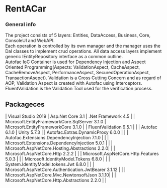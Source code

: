 # RentACar

### General info
The project consists of 5 layers: Entities, DataAccess, Business, Core, ConsoleUI and WebAPI.  
Each operation is controlled by its own manager and the manager uses the Dal classes to implement crud operations. All data access layers implement generic IEntityRepository interface as a common outline.  
Autofac IoC Container is used for Dependency Injection and Aspect Oriented Programming(Aspects: ValidationAspect, CacheAspect, CacheRemoveAspect, PerformanceAspect, SecuredOperationAspect, TransactionAsepct). Validation is a Cross Cutting Concern and as regard of AOP, Validation Aspect is created with Autofac using Interceptors. 
FluentValidation is the Validation Tool used for the verification process.  

## Packageces

| Visual Studio 2019
| Asp.Net Core 3.1 | .Net Framework 4.5 |
| Microsoft.EntityFrameworkCore.SqlServer 3.1.0 | Microsoft.EntityFrameworkCore 3.1.0 |
| FluentValidation 9.5.1 | |
| Autofac 6.1.0 | Unity 5.7.3 |
| Autofac.Extras.DynamicProxy 6.0.0 | |
| Autofac.Extensions.DependencyInjection 7.1.0 | |
| Microsoft.Extensions.DependencyInjection 5.0.1 | |
| Microsoft.AspNetCore.Hosting.Abstractions 2.2.0| |
| Microsoft.AspNetCore.Http 2.2.2 | |
| Microsoft.AspNetCore.Http.Features 5.0.3 | |
| Microsoft.IdentityModel.Tokens 6.8.0 | |
| System.IdentityModel.tokens.Jwt 6.8.0 | |
| Microsoft.AspNetCore.Authentication.JwtBearer 3.1.12 | |
| Microsoft.AspNetCore.Mvc.NewtonsoftJson 3.1.10| |
| Microsoft.AspNetCore.Http.Abstractions 2.2.0 | | 